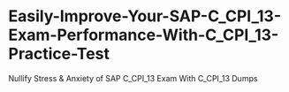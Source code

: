 # Easily-Improve-Your-SAP-C_CPI_13-Exam-Performance-With-C_CPI_13-Practice-Test
Nullify Stress &amp; Anxiety of SAP C_CPI_13 Exam With C_CPI_13 Dumps
